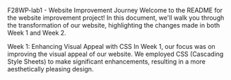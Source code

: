 F28WP-lab1 - Website Improvement Journey
Welcome to the README for the website improvement project! In this document, we'll walk you through the transformation of our website, highlighting the changes made in both Week 1 and Week 2.

Week 1: Enhancing Visual Appeal with CSS
In Week 1, our focus was on improving the visual appeal of our website. We employed CSS (Cascading Style Sheets) to make significant enhancements, resulting in a more aesthetically pleasing design.
